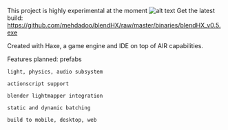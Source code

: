 This project is highly experimental at the moment
![alt text](http://igloo.ir/blendHX.PNG)
Get the latest build:
https://github.com/mehdadoo/blendHX/raw/master/binaries/blendHX_v0.5.exe

Created with Haxe, a game engine and IDE on top of AIR capabilities.

Features planned:
	prefabs
	
	light, physics, audio subsystem
	
	actionscript support
	
	blender lightmapper integration
	
	static and dynamic batching
	
	build to mobile, desktop, web

